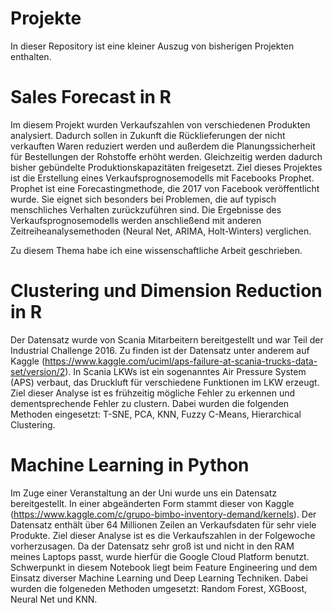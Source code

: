 # Projekte
In dieser Repository ist eine kleiner Auszug von bisherigen Projekten enthalten.

# Sales Forecast in R
Im diesem Projekt wurden Verkaufszahlen von verschiedenen Produkten analysiert. Dadurch sollen in Zukunft die Rücklieferungen der nicht verkauften Waren reduziert werden und außerdem die Planungssicherheit für Bestellungen der Rohstoffe
erhöht werden. Gleichzeitig werden dadurch bisher gebündelte Produktionskapazitäten freigesetzt. Ziel dieses Projektes ist die Erstellung eines Verkaufsprognosemodells mit Facebooks Prophet. Prophet ist eine Forecastingmethode, die 2017 von Facebook veröffentlicht wurde. Sie eignet sich besonders bei Problemen, die auf typisch menschliches Verhalten zurückzuführen sind. Die Ergebnisse des Verkaufsprognosemodells werden anschließend mit anderen Zeitreiheanalysemethoden (Neural Net, ARIMA, Holt-Winters) verglichen.

Zu diesem Thema habe ich eine wissenschaftliche Arbeit geschrieben.

# Clustering und Dimension Reduction in R
Der Datensatz wurde von Scania Mitarbeitern bereitgestellt und war Teil der Industrial Challenge 2016. Zu finden ist der Datensatz unter anderem auf Kaggle (https://www.kaggle.com/uciml/aps-failure-at-scania-trucks-data-set/version/2). In Scania LKWs ist ein sogenanntes Air Pressure System (APS) verbaut, das Druckluft für verschiedene Funktionen im LKW erzeugt. Ziel dieser Analyse ist es frühzeitig mögliche Fehler zu erkennen und dementsprechende Fehler zu clustern. Dabei wurden die folgenden Methoden eingesetzt: T-SNE, PCA, KNN, Fuzzy C-Means, Hierarchical Clustering.

# Machine Learning in Python
Im Zuge einer Veranstaltung an der Uni wurde uns ein Datensatz bereitgestellt. In einer abgeänderten Form stammt dieser von Kaggle (https://www.kaggle.com/c/grupo-bimbo-inventory-demand/kernels). Der Datensatz enthält über 64 Millionen Zeilen an Verkaufsdaten für sehr viele Produkte. Ziel dieser Analyse ist es die Verkaufszahlen in der Folgewoche vorherzusagen. Da der Datensatz sehr groß ist und nicht in den RAM meines Laptops passt, wurde hierfür die Google Cloud Platform benutzt. Schwerpunkt in diesem Notebook liegt beim Feature Engineering und dem Einsatz diverser Machine Learning und Deep Learning Techniken. Dabei wurden die folgeneden Methoden umgesetzt: Random Forest, XGBoost, Neural Net und KNN.
